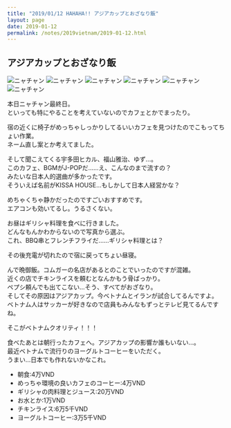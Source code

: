 ```yaml
---
title: "2019/01/12 HAHAHA!! アジアカップとおざなり飯"
layout: page
date: 2019-01-12
permalink: /notes/2019vietnam/2019-01-12.html
---
```


## アジアカップとおざなり飯

![ニャチャン](https://fukahorock.rock54.net/travel/2019vietnam/images/80.jpeg "ニャチャン") 
![ニャチャン](https://fukahorock.rock54.net/travel/2019vietnam/images/81.jpeg "ニャチャン") 
![ニャチャン](https://fukahorock.rock54.net/travel/2019vietnam/images/82.jpeg "ニャチャン") 
![ニャチャン](https://fukahorock.rock54.net/travel/2019vietnam/images/83.jpeg "ニャチャン") 
![ニャチャン](https://fukahorock.rock54.net/travel/2019vietnam/images/84.jpeg "ニャチャン") 
![ニャチャン](https://fukahorock.rock54.net/travel/2019vietnam/images/85.jpeg "ニャチャン") 

本日ニャチャン最終日。  
といっても特にやることを考えていないのでカフェとかでまったり。  
  
宿の近くに椅子がめっちゃしっかりしてるいいカフェを見つけたのでこもってちょい作業。  
ネーム直し案とか考えてました。  
  
そして聞こえてくる宇多田ヒカル、福山雅治、ゆず…。  
このカフェ、BGMがJ-POPだ……え、こんなのまで流すの？  
みたいな日本人的選曲が多かったです。  
そういえば名前がKISSA HOUSE…もしかして日本人経営かな？  
  
めちゃくちゃ静かだったのですごいおすすめです。  
エアコンも効いてるし。うるさくない。  
  
お昼はギリシャ料理を食べに行きました。  
どんなもんかわからないので写真から選ぶ。  
これ、BBQ串とフレンチフライだ……ギリシャ料理とは？  
  
その後充電が切れたので宿に戻ってちょい昼寝。  
  
んで晩御飯。コムガーの名店があるとのことでいったのですが混雑。  
近くの店でチキンライスを頼むとなんかもう骨ばっかり。  
ペプシ頼んでも出てこない…そう、すべてがおざなり。  
そしてその原因はアジアカップ。今ベトナムとイランが試合してるんですよ。  
ベトナム人はサッカーが好きなので店員もみんなもずっとテレビ見てるんですね。  
  
そこがベトナムクオリティ！！！  
  
食べたあとは朝行ったカフェへ。アジアカップの影響か誰もいない…。  
最近ベトナムで流行りのヨーグルトコーヒーをいただく。  
うまい…日本でも作れないかなこれ。  

- 朝食:4万VND
- めっちゃ環境の良いカフェのコーヒー:4万VND
- ギリシャの肉料理とジュース:20万VND
- お水とか:1万VND
- チキンライス:6万5千VND
- ヨーグルトコーヒー:3万5千VND
